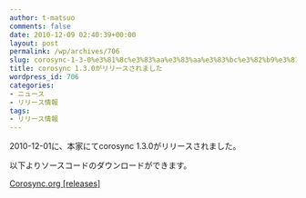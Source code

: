 ```yaml
---
author: t-matsuo
comments: false
date: 2010-12-09 02:40:39+00:00
layout: post
permalink: /wp/archives/706
slug: corosync-1-3-0%e3%81%8c%e3%83%aa%e3%83%aa%e3%83%bc%e3%82%b9%e3%81%95%e3%82%8c%e3%81%be%e3%81%97%e3%81%9f
title: corosync 1.3.0がリリースされました
wordpress_id: 706
categories:
- ニュース
- リリース情報
tags:
- リリース情報
---
```


2010-12-01に、本家にてcorosync 1.3.0がリリースされました。





以下よりソースコードのダウンロードができます。





[Corosync.org    [releases]](http://www.corosync.org/doku.php?id=releases)
